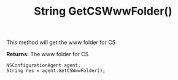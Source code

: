 ﻿---
uid: crmscript_ref_NSConfigurationAgent_GetCSWwwFolder
title: String GetCSWwwFolder()
intellisense: NSConfigurationAgent.GetCSWwwFolder
keywords: NSConfigurationAgent, GetCSWwwFolder
so.topic: reference
---

This method will get the www folder for CS


**Returns:** The www folder for CS

```crmscript
NSConfigurationAgent agent;
String res = agent.GetCSWwwFolder();
```


